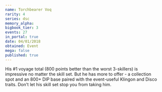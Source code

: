 ```yaml
---
name: Torchbearer Voq
rarity: 4
series: dsc
memory_alpha:
bigbook_tier: 3
events: 27
in_portal: true
date: 04/01/2018
obtained: Event
mega: false
published: true
---
```


His #1 voyage total (800 points better than the worst 3-skillers) is impressive no matter the skill set. But he has more to offer - a collection spot and an 800+ DIP base paired with the event-useful Klingon and Disco traits. Don't let his skill set stop you from taking him.
